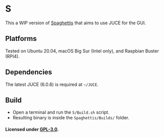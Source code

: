 
# S

This a WIP version of [Spaghettis](https://github.com/Spaghettis/Spaghettis) that aims to use JUCE for the GUI.

## Platforms

Tested on Ubuntu 20.04, macOS Big Sur (Intel only), and Raspbian Buster (RPI4).
        
## Dependencies

The latest JUCE (6.0.8) is required at `~/JUCE`.

## Build

- Open a terminal and run the `S/Build.sh` script.
- Resulting binary is inside the `Spaghettis/Builds/` folder.

#### Licensed  under [GPL-3.0](https://opensource.org/licenses/GPL-3.0).
